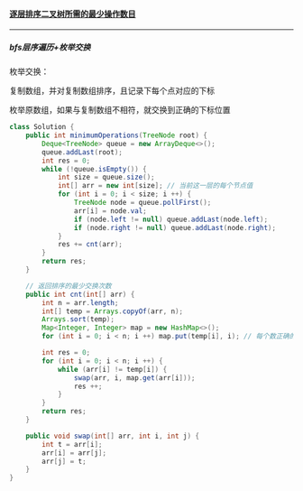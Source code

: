 #### <a href="https://leetcode.cn/problems/minimum-number-of-operations-to-sort-a-binary-tree-by-level/">逐层排序二叉树所需的最少操作数目</a>

-----------

##### bfs层序遍历+枚举交换

枚举交换：

复制数组，并对复制数组排序，且记录下每个点对应的下标

枚举原数组，如果与复制数组不相符，就交换到正确的下标位置

```java
class Solution {
    public int minimumOperations(TreeNode root) {
        Deque<TreeNode> queue = new ArrayDeque<>();
        queue.addLast(root);
        int res = 0;
        while (!queue.isEmpty()) {
            int size = queue.size();
            int[] arr = new int[size]; // 当前这一层的每个节点值
            for (int i = 0; i < size; i ++) {
                TreeNode node = queue.pollFirst();
                arr[i] = node.val;
                if (node.left != null) queue.addLast(node.left);
                if (node.right != null) queue.addLast(node.right);
            }
            res += cnt(arr);
        }
        return res;
    }

    // 返回排序的最少交换次数
    public int cnt(int[] arr) {
        int n = arr.length;
        int[] temp = Arrays.copyOf(arr, n);
        Arrays.sort(temp);
        Map<Integer, Integer> map = new HashMap<>();
        for (int i = 0; i < n; i ++) map.put(temp[i], i); // 每个数正确的下标（排好序之后的下标）

        int res = 0;
        for (int i = 0; i < n; i ++) {
            while (arr[i] != temp[i]) {
                swap(arr, i, map.get(arr[i]));
                res ++;
            }
        }
        return res;
    }

    public void swap(int[] arr, int i, int j) {
        int t = arr[i];
        arr[i] = arr[j];
        arr[j] = t;
    }
}
```

